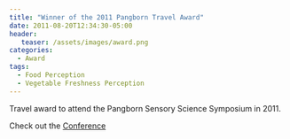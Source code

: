 ```yaml
---
title: "Winner of the 2011 Pangborn Travel Award"
date: 2011-08-20T12:34:30-05:00
header:
   teaser: /assets/images/award.png
categories:
  - Award
tags:
  - Food Perception
  - Vegetable Freshness Perception
---
```


Travel award to attend the Pangborn Sensory Science Symposium in 2011.



Check out the [Conference][URL] 

[URL]: http://www.pangbornsymposium.com/


